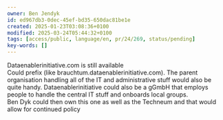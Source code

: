 ```yaml
---
owner: Ben Jendyk
id: ed967db3-0dec-45ef-bd35-650dac81be1e
created: 2025-01-23T03:08:36+0100
modified: 2025-03-24T05:44:32+0100
tags: [access/public, language/en, pr/24/269, status/pending]
key-words: []
---
```


Dataenablerinitiative.com is still available  
Could prefix (like brauchtum.dataenablerinitiative.com). The parent organisation handling all of the IT and administrative stuff would also be quite handy. Dataenablerinitiative could also be a gGmbH that employs people to handle the central IT stuff and onboards local groups.  
Ben Dyk could then own this one as well as the Techneum and that would allow for continued policy